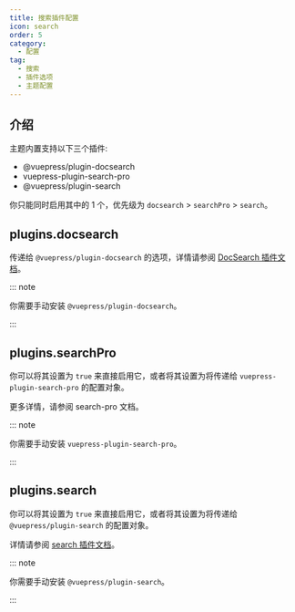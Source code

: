 ```yaml
---
title: 搜索插件配置
icon: search
order: 5
category:
  - 配置
tag:
  - 搜索
  - 插件选项
  - 主题配置
---
```


## 介绍

主题内置支持以下三个插件:

- @vuepress/plugin-docsearch
- vuepress-plugin-search-pro
- @vuepress/plugin-search

你只能同时启用其中的 1 个，优先级为 `docsearch` > `searchPro` > `search`。

## plugins.docsearch

传递给 `@vuepress/plugin-docsearch` 的选项，详情请参阅 [DocSearch 插件文档][docsearch]。

::: note

你需要手动安装 `@vuepress/plugin-docsearch`。

:::

## plugins.searchPro

你可以将其设置为 `true` 来直接启用它，或者将其设置为将传递给 `vuepress-plugin-search-pro` 的配置对象。

更多详情，请参阅 <ProjectLink name="search-pro" path="/zh/">search-pro 文档</ProjectLink>。

::: note

你需要手动安装 `vuepress-plugin-search-pro`。

:::

## plugins.search

你可以将其设置为 `true` 来直接启用它，或者将其设置为将传递给 `@vuepress/plugin-search` 的配置对象。

详情请参阅 [search 插件文档][search]。

::: note

你需要手动安装 `@vuepress/plugin-search`。

:::

[docsearch]: https://ecosystem.vuejs.press/zh/plugins/search/docsearch.html
[search]: https://ecosystem.vuejs.press/zh/plugins/search/search.html
